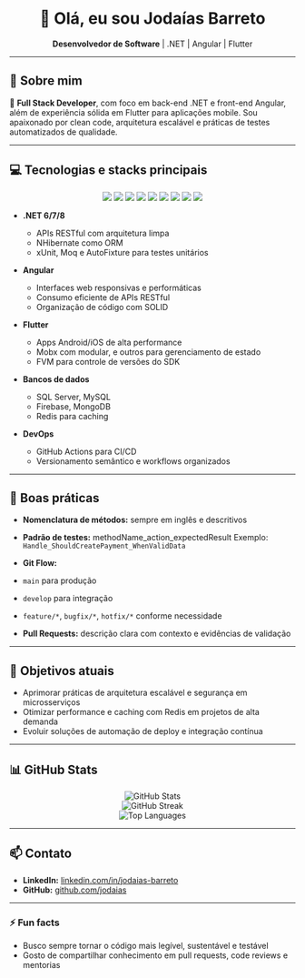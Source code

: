 <!-- Banner -->
<h1 align="center">👋 Olá, eu sou Jodaías Barreto</h1>

<p align="center">
  <b>Desenvolvedor de Software</b> | .NET | Angular | Flutter
</p>

---

## 🚀 Sobre mim

🔧 **Full Stack Developer**, com foco em back-end .NET e front-end Angular, além de experiência sólida em Flutter para aplicações mobile. Sou apaixonado por clean code, arquitetura escalável e práticas de testes automatizados de qualidade.

---

## 💻 Tecnologias e stacks principais

<p align="center">
  <img src="https://img.shields.io/badge/.NET-512BD4?style=for-the-badge&logo=dotnet&logoColor=white"/>
  <img src="https://img.shields.io/badge/Angular-DD0031?style=for-the-badge&logo=angular&logoColor=white"/>
  <img src="https://img.shields.io/badge/Flutter-02569B?style=for-the-badge&logo=flutter&logoColor=white"/>
  <img src="https://img.shields.io/badge/SQL%20Server-CC2927?style=for-the-badge&logo=microsoft%20sql%20server&logoColor=white"/>
  <img src="https://img.shields.io/badge/MySQL-4479A1?style=for-the-badge&logo=mysql&logoColor=white"/>
  <img src="https://img.shields.io/badge/Firebase-FFCA28?style=for-the-badge&logo=firebase&logoColor=black"/>
  <img src="https://img.shields.io/badge/MongoDB-47A248?style=for-the-badge&logo=mongodb&logoColor=white"/>
  <img src="https://img.shields.io/badge/Redis-DC382D?style=for-the-badge&logo=redis&logoColor=white"/>
  <img src="https://img.shields.io/badge/GitHub%20Actions-2088FF?style=for-the-badge&logo=github%20actions&logoColor=white"/>
</p>

- **.NET 6/7/8**
  - APIs RESTful com arquitetura limpa
  - NHibernate como ORM
  - xUnit, Moq e AutoFixture para testes unitários

- **Angular**
  - Interfaces web responsivas e performáticas
  - Consumo eficiente de APIs RESTful
  - Organização de código com SOLID

- **Flutter**
  - Apps Android/iOS de alta performance
  - Mobx com modular, e outros para gerenciamento de estado
  - FVM para controle de versões do SDK

- **Bancos de dados**
  - SQL Server, MySQL
  - Firebase, MongoDB
  - Redis para caching

- **DevOps**
  - GitHub Actions para CI/CD
  - Versionamento semântico e workflows organizados

---

## 🧪 Boas práticas

- **Nomenclatura de métodos:** sempre em inglês e descritivos
- **Padrão de testes:**
methodName_action_expectedResult
Exemplo: `Handle_ShouldCreatePayment_WhenValidData`

- **Git Flow:**
- `main` para produção
- `develop` para integração
- `feature/*`, `bugfix/*`, `hotfix/*` conforme necessidade

- **Pull Requests:** descrição clara com contexto e evidências de validação

---

## 🎯 Objetivos atuais

- Aprimorar práticas de arquitetura escalável e segurança em microsserviços
- Otimizar performance e caching com Redis em projetos de alta demanda
- Evoluir soluções de automação de deploy e integração contínua

---

## 📊 GitHub Stats

<p align="center">
<img src="https://github-readme-stats.vercel.app/api?username=jodaias&show_icons=true&theme=tokyonight" alt="GitHub Stats"/>
<br/>
<img src="https://github-readme-streak-stats.herokuapp.com/?user=jodaias&theme=tokyonight" alt="GitHub Streak"/>
<br/>
<img src="https://github-readme-stats.vercel.app/api/top-langs/?username=jodaias&layout=compact&theme=tokyonight" alt="Top Languages"/>
</p>

---

## 📫 Contato

- **LinkedIn:** [linkedin.com/in/jodaias-barreto](https://linkedin.com/in/jodaias-barreto)
- **GitHub:** [github.com/jodaias](https://github.com/jodaias)

---

### ⚡ Fun facts

- Busco sempre tornar o código mais legível, sustentável e testável
- Gosto de compartilhar conhecimento em pull requests, code reviews e mentorias
